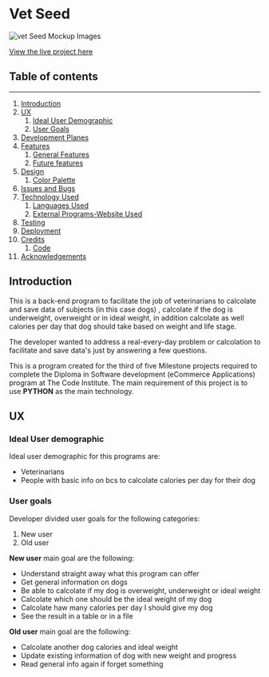 # **Vet Seed**


![vet Seed Mockup Images](/assets/images/read-me-images/)

[View the live project here](https://michmattera.github.io/)
     

## **Table of contents**
***
1. [Introduction](#introduction)
2. [UX](#ux)
    1. [Ideal User Demographic](#ideal-user-demographic)
    2. [User Goals](#user-goals) 
3. [Development Planes](#development-planes)
4. [Features](#features)  
    1. [General Features](#general-features)
    2. [Future features](#future-features)
5. [Design](#design)
    1. [ Color Palette](#color-palette)
6. [Issues and Bugs](#issues-and-bugs)
7. [Technology Used](#technology-used)
    1. [Languages Used](#languages-used)
    2. [External Programs-Website Used](#external-programs-website-used)
8. [Testing](#testing)
9. [Deployment](#deployment)
10. [Credits](#credits)
    1. [Code](#code)
11. [Acknowledgements](#acknowledgements)


## **Introduction**
This is a back-end program to facilitate the job of veterinarians to calcolate and save data of subjects (in this case dogs) , calcolate if the dog is underweight, overweight or in ideal weight, in addition calcolate as well calories per day that dog should take based on weight and life stage.

The developer wanted to address a real-every-day problem or calcolation to facilitate and save data's just by answering a few questions.

This is a program created for the third of five Milestone projects required to complete the Diploma in Software development (eCommerce Applications) program at The Code Institute.
The main requirement of this project is to use  **PYTHON** as the main technology. 

## **UX**

### Ideal User demographic

Ideal user demographic for this programs are:
- Veterinarians
- People with basic info on bcs to calcolate calories per day for their dog

### User goals

Developer divided user goals for the following categories:
1. New user
2. Old user


**New user** main goal are the following:

- Understand straight away what this program can offer
- Get general information on dogs
- Be able to calcolate if my dog is overweight, underweight or ideal weight
- Calcolate which one should be the ideal weight of my dog
- Calcolate haw many calories per day I should give my dog
- See the result in a table or in a file

**Old user** main goal are the following:

- Calcolate another dog calories and ideal weight
- Update existing information of dog with new weight and progress
- Read general info again if forget something


